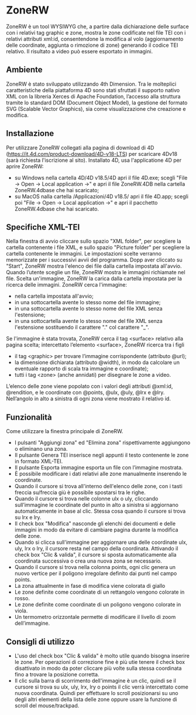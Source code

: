 # ZoneRW
ZoneRW è un tool WYSIWYG che, a partire dalla dichiarazione delle surface con i relativi tag graphic e zone, mostra le zone codificate nel file TEI con i relativi attributi xml:id, consentendone la modifica al volo (aggiornamento delle coordinate, aggiunta o rimozione di zone) generando il codice TEI relativo. Il risultato a video può essere esportato in immagini.

## Ambiente
ZoneRW è stato sviluppato utilizzando 4th Dimension.
Tra le molteplici caratteristiche della piattaforma 4D sono stati sfruttati il supporto nativo XML con la libreria Xerces di Apache Foundation, l’accesso alla struttura tramite lo standard DOM (Document Object Model), la gestione del formato SVG (Scalable Vector Graphics), sia come visualizzazione che creazione e modifica.

## Installazione
Per utilizzare ZoneRW collegati alla pagina di download di 4D (https://it.4d.com/product-download/4D-v18-LTS) per scaricare 4Dv18 (sarà richiesta l'iscrizione al sito).
Installato 4D, usa l'applicatione 4D per aprire ZoneRW:
  - su Windows nella cartella 4D/4D v18.5/4D apri il file 4D.exe; scegli "File -> Open -> Local application ->" e apri il file ZoneRW.4DB nella cartella ZoneRW.4dbase che hai scaricato;
  - su MacOS nalla cartella /Applicazioni/4D v18.5/ apri il file 4D.app; scegli poi "File -> Open -> Local application ->" e apri il pacchetto ZoneRW.4dbase che hai scaricato.

## Specifiche XML-TEI
Nella finestra di avvio cliccare sullo spazio "XML folder", per scegliere la cartella contenente i file XML, e sullo spazio "Picture folder" per scegliere la cartella contenente le immagini. Le impostazioni scelte verranno memorizzate per i successivi avvii del programma.
Dopp aver cliccato su "Start", ZoneRW mostra l'elenco dei file dalla cartella impostata all'avvio.
Quando l’utente sceglie un file, ZoneRW mostra le immagini richiamate nel file.
Scelta un'immagine, ZoneRW la carica dalla cartella impostata per la ricerca delle immagini.
ZoneRW cerca l'immagine:
- nella cartella impostata all'avvio;
- in una sottocartella avente lo stesso nome del file immagine;
- in una sottocartella avente lo stesso nome del file XML senza l'estensione;
- in una sottocartella avente lo stesso nome del file XML senza l'estensione sostituendo il carattere "." col carattere "_".

Se l'immagine è stata trovata, ZoneRW cerca il tag \<surface\> relativo alla pagina scelta; intercettato l’elemento \<surface\>, ZoneRW ricerca tra i figli 
- il tag \<graphic\> per trovare l’immagine corrispondente (attributo @url);
- la dimensione dichiarata (attributo @width), in modo da calcolare un eventuale rapporto di scala tra immagine e coordinate);
- tutti i tag \<zone\> (anche annidati) per disegnare le zone a video. 

L’elenco delle zone viene popolato con i valori degli attributi @xml:id, @rendition, e le coordinate con @points, @ulx, @uly, @lrx e @lry.
Nell’angolo in alto a sinistra di ogni zona viene mostrato il relativo id.

## Funzionalità
Come utilizzare la finestra principale di ZoneRW.
- I pulsanti "Aggiungi zona" ed "Elimina zona" rispettivamente aggiungono o eliminano una zona.
- Il pulsante Genera TEI inserisce negli appunti il testo contenente le zone in formato XML-TEI.
- Il pulsante Esporta immagine esporta un file con l’immagine mostrata.
- È possibile modificare i dati relativi alle zone manualmente inserendo le coordinate.
- Quando il cursore si trova all'interno dell'elenco delle zone, con i tasti freccia su/freccia giù è possibile spostarsi tra le righe.
- Quando il cursore si trova nelle colonne ulx o uly, cliccando sull’immagine le coordinate del punto in alto a sinistra si aggiornano automaticamente in base al clic. Stessa cosa quando il cursore si trova su lrx e lry.
- Il check box "Modifica" nasconde gli elenchi dei documenti e delle immagini in modo da evitare di cambiare pagina durante la modifica delle zone.
- Quando si clicca sull'immagine per aggiornare una delle coordinate ulx, uly, lrx o lry, il cursore resta nel campo della coordinata. Attivando il check box "Clic & valida", il cursore si sposta automaticamente alla coordinata successiva o crea una nuova zona se necessario. 
- Quando il cursore si trova nella colonna points, ogni clic genera un nuovo vertice per il poligono irregolare definito dai punti nel campo points.
- La zona attualmente in fase di modifica viene colorata di giallo
- Le zone definite come coordinate di un rettangolo vengono colorate in rosso.
- Le zone definite come coordinate di un poligono vengono colorate in viola.
- Un termometro orizzontale permette di modificare il livello di zoom dell’immagine.

## Consigli di utilizzo
- L'uso del check box "Clic & valida" è molto utile quando bisogna inserire le zone. Per operazioni di correzione fine è più utie tenere il check box disattivato in modo da poter cliccare più volte sulla stessa coordinata fino a trovare la posizione corretta.
- Il clic sulla barra di scorrimento dell'immagine è un clic, quindi se il cursore si trova su ulx, uly, lrx, lry o points il clic verrà intercettato come nuova coordinata. Quindi per effettuare lo scroll posizionarsi su uno degli altri elementi della lista delle zone oppure usare la funzione di scroll del mouse/trackpad.
